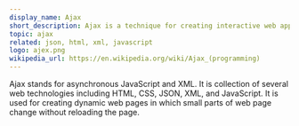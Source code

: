 ```yaml
---
display_name: Ajax
short_description: Ajax is a technique for creating interactive web applications.
topic: ajax
related: json, html, xml, javascript
logo: ajex.png
wikipedia_url: https://en.wikipedia.org/wiki/Ajax_(programming)
---
```

Ajax stands for asynchronous JavaScript and XML. It is collection of several web technologies including HTML, CSS, JSON, XML, and JavaScript. It is used for creating dynamic web pages in which small parts of web page change without reloading the page.

